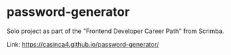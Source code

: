 # password-generator

Solo project as part of the "Frontend Developer Career Path" from Scrimba.

Link:
https://casinca4.github.io/password-generator/
